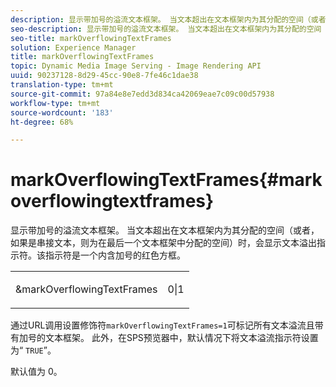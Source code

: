 ```yaml
---
description: 显示带加号的溢流文本框架。 当文本超出在文本框架内为其分配的空间（或者，如果是串接文本，则为在最后一个文本框架中分配的空间）时，会显示文本溢出指示符。该指示符是一个内含加号的红色方框。
seo-description: 显示带加号的溢流文本框架。 当文本超出在文本框架内为其分配的空间（或者，如果是串接文本，则为在最后一个文本框架中分配的空间）时，会显示文本溢出指示符。该指示符是一个内含加号的红色方框。
seo-title: markOverflowingTextFrames
solution: Experience Manager
title: markOverflowingTextFrames
topic: Dynamic Media Image Serving - Image Rendering API
uuid: 90237128-8d29-45cc-90e8-7fe46c1dae38
translation-type: tm+mt
source-git-commit: 97a84e8e7edd3d834ca42069eae7c09c00d57938
workflow-type: tm+mt
source-wordcount: '183'
ht-degree: 68%

---
```



# markOverflowingTextFrames{#markoverflowingtextframes}

显示带加号的溢流文本框架。 当文本超出在文本框架内为其分配的空间（或者，如果是串接文本，则为在最后一个文本框架中分配的空间）时，会显示文本溢出指示符。该指示符是一个内含加号的红色方框。

<table id="simpletable_F17FD29EB52043BF9000923ED5195A26"> 
 <tr class="strow"> 
  <td class="stentry"> <p><span class="codeph"> &amp;markOverflowingTextFrames</span> </p> </td> 
  <td class="stentry"> <p>0|1 </p></td> 
 </tr> 
</table>

通过URL调用设置修饰符`markOverflowingTextFrames=1`可标记所有文本溢流且带有加号的文本框架。 此外，在SPS预览器中，默认情况下将文本溢流指示符设置为“ `TRUE`”。

默认值为 0。
